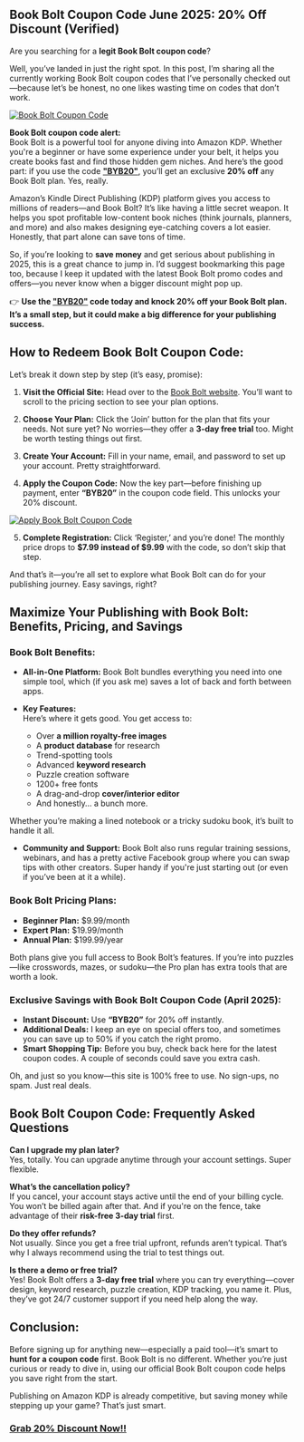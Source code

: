 ## Book Bolt Coupon Code June 2025: 20% Off Discount (Verified)

Are you searching for a **legit Book Bolt coupon code**?  

Well, you’ve landed in just the right spot. In this post, I’m sharing all the currently working Book Bolt coupon codes that I’ve personally checked out—because let’s be honest, no one likes wasting time on codes that don’t work.

[![Book Bolt Coupon Code](https://buddyforhelp.com/wp-content/uploads/2025/05/book-bolt-coupon-code.png)](https://bookbolt.io/1334.html)

**Book Bolt coupon code alert:**  
Book Bolt is a powerful tool for anyone diving into Amazon KDP. Whether you're a beginner or have some experience under your belt, it helps you create books fast and find those hidden gem niches. And here’s the good part: if you use the code **["BYB20"](https://bookbolt.io/1334.html)**, you’ll get an exclusive **20% off** any Book Bolt plan. Yes, really.

Amazon’s Kindle Direct Publishing (KDP) platform gives you access to millions of readers—and Book Bolt? It’s like having a little secret weapon. It helps you spot profitable low-content book niches (think journals, planners, and more) and also makes designing eye-catching covers a lot easier. Honestly, that part alone can save tons of time.

So, if you’re looking to **save money** and get serious about publishing in 2025, this is a great chance to jump in. I’d suggest bookmarking this page too, because I keep it updated with the latest Book Bolt promo codes and offers—you never know when a bigger discount might pop up.

👉 **Use the ["BYB20"](https://bookbolt.io/1334.html) code today and knock 20% off your Book Bolt plan. It’s a small step, but it could make a big difference for your publishing success.**

## How to Redeem Book Bolt Coupon Code:

Let’s break it down step by step (it’s easy, promise):

1. **Visit the Official Site:** Head over to the [Book Bolt website](https://bookbolt.io/). You’ll want to scroll to the pricing section to see your plan options.

2. **Choose Your Plan:** Click the ‘Join’ button for the plan that fits your needs. Not sure yet? No worries—they offer a **3-day free trial** too. Might be worth testing things out first.

3. **Create Your Account:** Fill in your name, email, and password to set up your account. Pretty straightforward.

4. **Apply the Coupon Code:** Now the key part—before finishing up payment, enter **“BYB20”** in the coupon code field. This unlocks your 20% discount.

[![Apply Book Bolt Coupon Code](https://buddyforhelp.com/wp-content/uploads/2025/05/apply-book-bolt-coupon-code.png)](https://bookbolt.io/1334.html)

5. **Complete Registration:** Click ‘Register,’ and you’re done! The monthly price drops to **$7.99 instead of $9.99** with the code, so don’t skip that step.

And that’s it—you’re all set to explore what Book Bolt can do for your publishing journey. Easy savings, right?

## Maximize Your Publishing with Book Bolt: Benefits, Pricing, and Savings

### Book Bolt Benefits:

- **All-in-One Platform:** Book Bolt bundles everything you need into one simple tool, which (if you ask me) saves a lot of back and forth between apps.

- **Key Features:**  
  Here’s where it gets good. You get access to:
  - Over **a million royalty-free images**
  - A **product database** for research
  - Trend-spotting tools
  - Advanced **keyword research**
  - Puzzle creation software
  - 1200+ free fonts
  - A drag-and-drop **cover/interior editor**
  - And honestly… a bunch more.

Whether you’re making a lined notebook or a tricky sudoku book, it’s built to handle it all.

- **Community and Support:** Book Bolt also runs regular training sessions, webinars, and has a pretty active Facebook group where you can swap tips with other creators. Super handy if you're just starting out (or even if you’ve been at it a while).

### Book Bolt Pricing Plans:

- **Beginner Plan:** $9.99/month
- **Expert Plan:** $19.99/month
- **Annual Plan:** $199.99/year

Both plans give you full access to Book Bolt’s features. If you’re into puzzles—like crosswords, mazes, or sudoku—the Pro plan has extra tools that are worth a look.

### Exclusive Savings with Book Bolt Coupon Code (April 2025):

- **Instant Discount:** Use **“BYB20”** for 20% off instantly.
- **Additional Deals:** I keep an eye on special offers too, and sometimes you can save up to 50% if you catch the right promo.
- **Smart Shopping Tip:** Before you buy, check back here for the latest coupon codes. A couple of seconds could save you extra cash.

Oh, and just so you know—this site is 100% free to use. No sign-ups, no spam. Just real deals.

## Book Bolt Coupon Code: Frequently Asked Questions

**Can I upgrade my plan later?**  
Yes, totally. You can upgrade anytime through your account settings. Super flexible.

**What’s the cancellation policy?**  
If you cancel, your account stays active until the end of your billing cycle. You won’t be billed again after that. And if you're on the fence, take advantage of their **risk-free 3-day trial** first.

**Do they offer refunds?**  
Not usually. Since you get a free trial upfront, refunds aren’t typical. That’s why I always recommend using the trial to test things out.

**Is there a demo or free trial?**  
Yes! Book Bolt offers a **3-day free trial** where you can try everything—cover design, keyword research, puzzle creation, KDP tracking, you name it. Plus, they’ve got 24/7 customer support if you need help along the way.

## Conclusion:

Before signing up for anything new—especially a paid tool—it’s smart to **hunt for a coupon code** first. Book Bolt is no different. Whether you’re just curious or ready to dive in, using our official Book Bolt coupon code helps you save right from the start.

Publishing on Amazon KDP is already competitive, but saving money while stepping up your game? That’s just smart.

### [Grab 20% Discount Now!!](https://bookbolt.io/1334.html)

